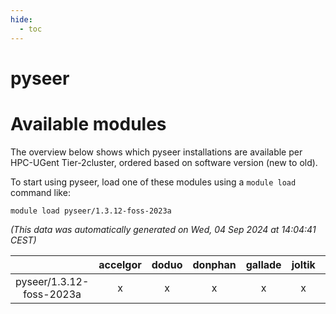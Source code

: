 ```yaml
---
hide:
  - toc
---
```


pyseer
======

# Available modules


The overview below shows which pyseer installations are available per HPC-UGent Tier-2cluster, ordered based on software version (new to old).

To start using pyseer, load one of these modules using a `module load` command like:

```shell
module load pyseer/1.3.12-foss-2023a
```

*(This data was automatically generated on Wed, 04 Sep 2024 at 14:04:41 CEST)*  

| |accelgor|doduo|donphan|gallade|joltik|shinx|skitty|
| :---: | :---: | :---: | :---: | :---: | :---: | :---: | :---: |
|pyseer/1.3.12-foss-2023a|x|x|x|x|x|x|x|
